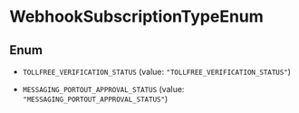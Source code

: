 

# WebhookSubscriptionTypeEnum

## Enum


* `TOLLFREE_VERIFICATION_STATUS` (value: `"TOLLFREE_VERIFICATION_STATUS"`)

* `MESSAGING_PORTOUT_APPROVAL_STATUS` (value: `"MESSAGING_PORTOUT_APPROVAL_STATUS"`)



